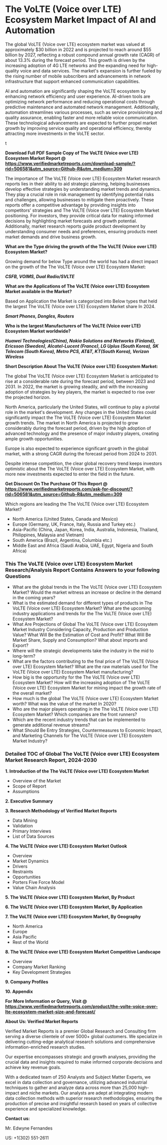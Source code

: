 <meta name="title" content="Global  The VoLTE (Voice over LTE) Ecosystem Market Impact of AI and Automation"><meta name="description" content="  The global VoLTE (Voice over LTE) ecosystem market was valued at approximately $30 billion in 2022 and is projected to reach around $55 billion by 2027, reflecting a"><meta name="title" content=" The VoLTE (Voice over LTE) Ecosystem Market Size, Share, Scope, Trends, Growth, Opportunities, Analysis, Forecast"> <h1>The VoLTE (Voice over LTE) Ecosystem Market Impact of AI and Automation</h1> <p>The global VoLTE (Voice over LTE) ecosystem market was valued at approximately $30 billion in 2022 and is projected to reach around $55 billion by 2027, reflecting a robust compound annual growth rate (CAGR) of about 13.3% during the forecast period. This growth is driven by the increasing adoption of 4G LTE networks and the expanding need for high-quality voice and data services. The market's expansion is further fueled by the rising number of mobile subscribers and advancements in network infrastructure that support enhanced communication capabilities.</p> <p>AI and automation are significantly shaping the VoLTE ecosystem by enhancing network efficiency and user experience. AI-driven tools are optimizing network performance and reducing operational costs through predictive maintenance and automated network management. Additionally, automation streamlines various processes, such as service provisioning and quality assurance, enabling faster and more reliable voice communication. These technological advancements are expected to further propel market growth by improving service quality and operational efficiency, thereby attracting more investments in the VoLTE sector.</p> t</p><p id="" class=""><strong>Download Full PDF Sample Copy of The VoLTE (Voice over LTE) Ecosystem Market Report @ <a href="https://www.verifiedmarketreports.com/download-sample/?rid=506581&utm_source=Github-R&utm_medium=309" target="_blank">https://www.verifiedmarketreports.com/download-sample/?rid=506581&utm_source=Github-R&utm_medium=309</a></strong></p><p>The importance of&nbsp;The VoLTE (Voice over LTE) Ecosystem Market research reports lies in their ability to aid strategic planning, helping businesses develop effective strategies by understanding market trends and dynamics. They play a crucial role in risk management by identifying potential risks and challenges, allowing businesses to mitigate them proactively. These reports offer a competitive advantage by providing insights into competitors' strategies and The VoLTE (Voice over LTE) Ecosystem Market positioning. For investors, they provide critical data for making informed decisions by highlighting market forecasts and growth potential. Additionally, market research reports guide product development by understanding consumer needs and preferences, ensuring products meet market demands and drive business growth.</p><p><strong>What are the&nbsp;Type driving the growth of the The VoLTE (Voice over LTE) Ecosystem Market?</strong></p><p id="" class="">Growing demand for below Type around the world has had a direct impact on the growth of the The VoLTE (Voice over LTE) Ecosystem Market:</p><em><strong>CSFB, VOIMS, Dual Radio/SVLTE</strong></em></p><strong>What are the&nbsp;Applications&nbsp;of The VoLTE (Voice over LTE) Ecosystem Market available in the Market?</strong></p><p id="" class="">Based on Application the Market is categorized into Below types that held the largest The VoLTE (Voice over LTE) Ecosystem Market share In 2024.</p><em><strong>Smart Phones, Dongles, Routers</strong></em></p><strong>Who is the largest Manufacturers of The VoLTE (Voice over LTE) Ecosystem Market worldwide?</strong></p><p><em><strong>Huawei Technologies(China), Nokia Solutions and Networks (Finland), Ericsson (Sweden), Alcatel-Lucent (France), LG Uplus (South Korea), SK Telecom (South Korea), Metro PCS, AT&T, KT(South Korea), Verizon Wireless</strong></em></p><p id="" class=""><strong>Short Description About The VoLTE (Voice over LTE) Ecosystem Market:</strong></p><p>The global The VoLTE (Voice over LTE) Ecosystem Market is anticipated to rise at a considerable rate during the forecast period, between 2023 and 2031. In 2022, the market is growing steadily, and with the increasing adoption of strategies by key players, the market is expected to rise over the projected horizon.</p><p>North America, particularly the United States, will continue to play a pivotal role in the market's development. Any changes in the United States could significantly impact the The VoLTE (Voice over LTE) Ecosystem Market growth trends. The market in North America is projected to grow considerably during the forecast period, driven by the high adoption of advanced technology and the presence of major industry players, creating ample growth opportunities.</p><p>Europe is also expected to experience significant growth in the global market, with a strong CAGR during the forecast period from 2024 to 2031.</p><p>Despite intense competition, the clear global recovery trend keeps investors optimistic about the The VoLTE (Voice over LTE) Ecosystem Market, with more new investments expected to enter the field in the future.</p><p id="" class=""><strong>Get Discount On The Purchase Of This Report @ <a href="https://www.verifiedmarketreports.com/ask-for-discount/?rid=506581&utm_source=Github-R&utm_medium=309" target="_blank">https://www.verifiedmarketreports.com/ask-for-discount/?rid=506581&utm_source=Github-R&utm_medium=309</a></strong></p>Which regions are leading the The VoLTE (Voice over LTE) Ecosystem Market?</p><ul><li>North America (United States, Canada and Mexico)</li><li>Europe (Germany, UK, France, Italy, Russia and Turkey etc.)</li><li>Asia-Pacific (China, Japan, Korea, India, Australia, Indonesia, Thailand, Philippines, Malaysia and Vietnam)</li><li>South America (Brazil, Argentina, Columbia etc.)</li><li>Middle East and Africa (Saudi Arabia, UAE, Egypt, Nigeria and South Africa)</li></ul><h3 id="" class="">This The VoLTE (Voice over LTE) Ecosystem Market Research/Analysis Report Contains Answers to your following Questions</h3><ul><li>What are the global trends in the The VoLTE (Voice over LTE) Ecosystem Market? Would the market witness an increase or decline in the demand in the coming years?</li><li>What is the estimated demand for different types of products in The VoLTE (Voice over LTE) Ecosystem Market? What are the upcoming industry applications and trends for the The VoLTE (Voice over LTE) Ecosystem Market?</li><li>What Are Projections of Global The VoLTE (Voice over LTE) Ecosystem Market Industry Considering Capacity, Production and Production Value? What Will Be the Estimation of Cost and Profit? What Will Be Market Share, Supply and Consumption? What about imports and Export?</li><li>Where will the strategic developments take the industry in the mid to long-term?</li><li>What are the factors contributing to the final price of The VoLTE (Voice over LTE) Ecosystem Market? What are the raw materials used for The VoLTE (Voice over LTE) Ecosystem Market manufacturing?</li><li>How big is the opportunity for the The VoLTE (Voice over LTE) Ecosystem Market? How will the increasing adoption of The VoLTE (Voice over LTE) Ecosystem Market for mining impact the growth rate of the overall market?</li><li>How much is the global The VoLTE (Voice over LTE) Ecosystem Market worth? What was the value of the market In 2020?</li><li>Who are the major players operating in the The VoLTE (Voice over LTE) Ecosystem Market? Which companies are the front runners?</li><li>Which are the recent industry trends that can be implemented to generate additional revenue streams?</li><li>What Should Be Entry Strategies, Countermeasures to Economic Impact, and Marketing Channels for The VoLTE (Voice over LTE) Ecosystem Market Industry?</li></ul><h3 id="" class="">Detailed TOC of Global The VoLTE (Voice over LTE) Ecosystem Market Research Report, 2024-2030</h3><p id="" class=""><strong>1. Introduction of the The VoLTE (Voice over LTE) Ecosystem Market</strong></p><ul><li>Overview of the Market</li><li>Scope of Report</li><li>Assumptions</li></ul><p id="" class=""><strong>2. Executive Summary</strong></p><p id="" class=""><strong>3. Research Methodology of Verified Market Reports</strong></p><ul><li>Data Mining</li><li>Validation</li><li>Primary Interviews</li><li>List of Data Sources</li></ul><p id="" class=""><strong>4. The VoLTE (Voice over LTE) Ecosystem Market Outlook</strong></p><ul><li>Overview</li><li>Market Dynamics</li><li>Drivers</li><li>Restraints</li><li>Opportunities</li><li>Porters Five Force Model</li><li>Value Chain Analysis</li></ul><p id="" class=""><strong>5. The VoLTE (Voice over LTE) Ecosystem Market, By Product</strong></p><p id="" class=""><strong>6. The VoLTE (Voice over LTE) Ecosystem Market, By Application</strong></p><p id="" class=""><strong>7. The VoLTE (Voice over LTE) Ecosystem Market, By Geography</strong></p><ul><li>North America</li><li>Europe</li><li>Asia Pacific</li><li>Rest of the World</li></ul><p id="" class=""><strong>8. The VoLTE (Voice over LTE) Ecosystem Market Competitive Landscape</strong></p><ul><li>Overview</li><li>Company Market Ranking</li><li>Key Development Strategies</li></ul><p id="" class=""><strong>9. Company Profiles</strong></p><p id="" class=""><strong>10. Appendix</strong></p><p id="" class=""><strong>For More Information or Query, Visit @ <a href="https://www.verifiedmarketreports.com/product/the-volte-voice-over-lte-ecosystem-market-size-and-forecast/" target="_blank">https://www.verifiedmarketreports.com/product/the-volte-voice-over-lte-ecosystem-market-size-and-forecast/</a></strong></p><p id="" class=""><strong>About Us: Verified Market Reports</strong></p><p id="" class="">Verified Market Reports is a premier Global Research and Consulting firm serving a diverse clientele of over 5000+ global customers. We specialize in delivering cutting-edge analytical research solutions and comprehensive information-enriched research studies.</p><p id="" class="">Our expertise encompasses strategic and growth analyses, providing the crucial data and insights required to make informed corporate decisions and achieve key revenue goals.</p><p id="" class="">With a dedicated team of 250 Analysts and Subject Matter Experts, we excel in data collection and governance, utilizing advanced industrial techniques to gather and analyze data across more than 25,000 high-impact and niche markets. Our analysts are adept at integrating modern data collection methods with superior research methodologies, ensuring the production of precise and insightful research based on years of collective experience and specialized knowledge.</p><p id="" class=""><strong>Contact us:</strong></p><p id="" class="">Mr. Edwyne Fernandes</p><p id="" class="">US: +1(302) 551-2611</p>